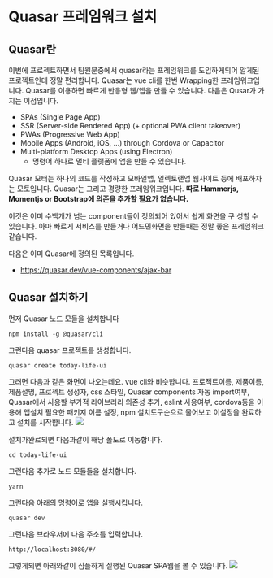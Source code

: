 # Quasar 프레임워크 설치

## Quasar란
이번에 프로젝트하면서 팀원분중에서 quasar라는 프레임워크를 도입하게되어 알게된 프로젝트인데 정말 편리합니다. Quasar는 vue cli를 한번 Wrapping한 프레임워크입니다. Quasar를 이용하면 빠르게 반응형 웹/앱을 만들 수 있습니다. 다음은  Qusar가 가지는 이점입니다.

* SPAs (Single Page App)
* SSR (Server-side Rendered App) (+ optional PWA client takeover)
* PWAs (Progressive Web App)
* Mobile Apps (Android, iOS, …) through Cordova or Capacitor
* Multi-platform Desktop Apps (using Electron)
    * 명령어 하나로 멀티 플랫폼에 앱을 만들 수 있습니다.

Quasar 모터는 하나의 코드를 작성하고 모바일앱, 일렉토랜앱 웹사이트 등에 배포하자는 모토입니다. Quasar는 그리고 경량한 프레임워크입니다. **따로 Hammerjs, Momentjs or Bootstrap에 의존을 추가할 필요가 없습니다.**

이것은 이미 수백개가 넘는 component들이 정의되어 있어서 쉽게 화면을 구 성할 수 있습니다. 아마 빠르게 서비스를 만들거나 어드민화면을 만들때는 정말 좋은 프레임워크같습니다.

다음은 이미 Quasar에 정의된 목록입니다.
* https://quasar.dev/vue-components/ajax-bar


## Quasar 설치하기

먼저 Quasar 노드 모듈을 설치합니다
```
npm install -g @quasar/cli
```


그런다음 quasar 프로젝트를 생성합니다. 
```
quasar create today-life-ui

```

그러면 다음과 같은 화면이 나오는데요. vue cli와 비슷합니다. 프로젝트이름, 제품이름, 제품설명, 프로젝트 생성자, css 스타일, Quasar components 자동 import여부, Quasar에서 사용할 부가적 라이브러리 의존성 추가, eslint 사용여부, cordova등을 이용해 앱설치 필요한 패키지 이름 설정, npm 설치도구순으로 물어보고 이설정을 완료하고 설치를 시작합니다.
![](https://i.imgur.com/F5NWwa2.png)

설치가완료되면 다음과같이 해당 폴도로 이동합니다.
```
cd today-life-ui
```
그런다음 추가로 노드 모듈들을 설치합니다.
```
yarn
```

그런다음 아래의 명령어로 앱을 실행시킵니다.

```
quasar dev
```

그런다음 브라우저에 다음 주소를 입력합니다.
```
http://localhost:8080/#/
```
그렇게되면 아래와같이 심플하게 실행된 Quasar SPA웹을 볼 수 있습니다.
![](https://i.imgur.com/UFcEFvV.png)